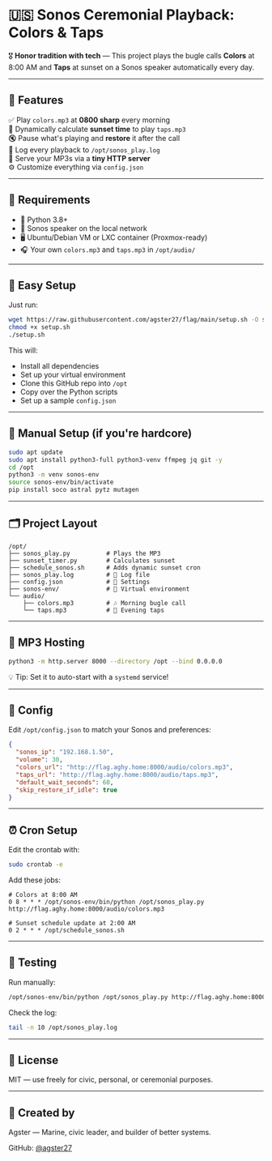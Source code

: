 # 🇺🇸 Sonos Ceremonial Playback: Colors & Taps

🎖️ **Honor tradition with tech** — This project plays the bugle calls **Colors** at 8:00 AM and **Taps** at sunset on a Sonos speaker automatically every day.

---

## 🌟 Features

✅ Play `colors.mp3` at **0800 sharp** every morning  
🌅 Dynamically calculate **sunset time** to play `taps.mp3`  
🔇 Pause what's playing and **restore** it after the call  
📄 Log every playback to `/opt/sonos_play.log`  
📡 Serve your MP3s via a **tiny HTTP server**  
⚙️ Customize everything via `config.json`  

---

## 🧰 Requirements

- 🐍 Python 3.8+
- 📶 Sonos speaker on the local network
- 🖥️ Ubuntu/Debian VM or LXC container (Proxmox-ready)
- 🎧 Your own `colors.mp3` and `taps.mp3` in `/opt/audio/`

---

## 🚀 Easy Setup

Just run:

```bash
wget https://raw.githubusercontent.com/agster27/flag/main/setup.sh -O setup.sh
chmod +x setup.sh
./setup.sh
```

This will:

- Install all dependencies
- Set up your virtual environment
- Clone this GitHub repo into `/opt`
- Copy over the Python scripts
- Set up a sample `config.json`

---

## 🔧 Manual Setup (if you're hardcore)

```bash
sudo apt update
sudo apt install python3-full python3-venv ffmpeg jq git -y
cd /opt
python3 -m venv sonos-env
source sonos-env/bin/activate
pip install soco astral pytz mutagen
```

---

## 🗂️ Project Layout

```
/opt/
├── sonos_play.py          # Plays the MP3
├── sunset_timer.py        # Calculates sunset
├── schedule_sonos.sh      # Adds dynamic sunset cron
├── sonos_play.log         # 🎯 Log file
├── config.json            # 🔧 Settings
├── sonos-env/             # 🐍 Virtual environment
└── audio/
    ├── colors.mp3         # 🎶 Morning bugle call
    └── taps.mp3           # 🌅 Evening taps
```

---

## 📡 MP3 Hosting

```bash
python3 -m http.server 8000 --directory /opt --bind 0.0.0.0
```

💡 Tip: Set it to auto-start with a `systemd` service!

---

## 📝 Config

Edit `/opt/config.json` to match your Sonos and preferences:

```json
{
  "sonos_ip": "192.168.1.50",
  "volume": 30,
  "colors_url": "http://flag.aghy.home:8000/audio/colors.mp3",
  "taps_url": "http://flag.aghy.home:8000/audio/taps.mp3",
  "default_wait_seconds": 60,
  "skip_restore_if_idle": true
}
```

---

## ⏰ Cron Setup

Edit the crontab with:

```bash
sudo crontab -e
```

Add these jobs:

```cron
# Colors at 8:00 AM
0 8 * * * /opt/sonos-env/bin/python /opt/sonos_play.py http://flag.aghy.home:8000/audio/colors.mp3

# Sunset schedule update at 2:00 AM
0 2 * * * /opt/schedule_sonos.sh
```

---

## 🧪 Testing

Run manually:

```bash
/opt/sonos-env/bin/python /opt/sonos_play.py http://flag.aghy.home:8000/audio/colors.mp3
```

Check the log:

```bash
tail -n 10 /opt/sonos_play.log
```

---

## 📜 License

MIT — use freely for civic, personal, or ceremonial purposes.

---

## 🫡 Created by  
Agster — Marine, civic leader, and builder of better systems.

GitHub: [@agster27](https://github.com/agster27)
